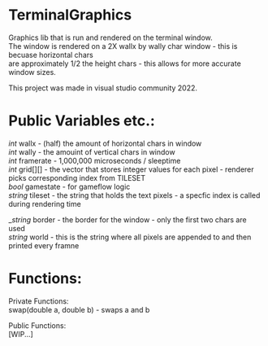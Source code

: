 # TerminalGraphics  
Graphics lib that is run and rendered on the terminal window.  
The window is rendered on a 2X wallx by wally char window - this is becuase horizontal chars   
are approximately 1/2 the height chars - this allows for more accurate window sizes.  
  
This project was made in visual studio community 2022.  
  
# Public Variables etc.:  
_int_ wallx - (half) the amount of horizontal chars in window  
_int_ wally - the amouint of vertical chars in window  
_int_ framerate - 1,000,000 microseconds / sleeptime  
_int_ grid[][] - the vector that stores integer values for each pixel - renderer picks corresponding index from TILESET  
_bool_ gamestate - for gameflow logic  
_string_ tileset - the string that holds the text pixels - a specfic index is called during rendering time  
  
__string_ border - the border for the window - only the first two chars are used  
_string_ world - this is the string where all pixels are appended to and then printed every framne   
  
# Functions:   
  
Private Functions:  
swap(double a, double b) - swaps a and b  
  
Public Functions:  
[WIP...]  

